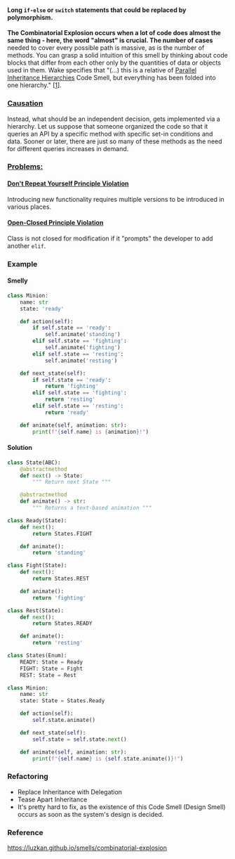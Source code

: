 #### Long `if-else` or `switch` statements that could be replaced by polymorphism.
  
**The Combinatorial Explosion occurs when a lot of code does almost the same thing - here, the word "almost" is crucial. The number of cases** needed to cover every possible path is massive, as is the number of methods. You can grasp a solid intuition of this smell by thinking about code blocks that differ from each other only by the quantities of data or objects used in them. Wake specifies that "(...) this is a relative of [Parallel Inheritance Hierarchies](https://luzkan.github.io/smells/parallel-inheritance-hierarchies) Code Smell, but everything has been folded into one hierarchy." [[1](https://luzkan.github.io/smells/combinatorial-explosion#sources)].

### [Causation](https://luzkan.github.io/smells/combinatorial-explosion#causation)

Instead, what should be an independent decision, gets implemented via a hierarchy. Let us suppose that someone organized the code so that it queries an API by a specific method with specific set-in conditions and data. Sooner or later, there are just so many of these methods as the need for different queries increases in demand.

### [Problems:](https://luzkan.github.io/smells/combinatorial-explosion#problems)

#### [Don't Repeat Yourself Principle Violation](https://luzkan.github.io/smells/combinatorial-explosion#dont-repeat-yourself-principle-violation)

Introducing new functionality requires multiple versions to be introduced in various places.
#### [Open-Closed Principle Violation](https://luzkan.github.io/smells/combinatorial-explosion#open-closed-principle-violation)

Class is not closed for modification if it "prompts" the developer to add another `elif`.

### Example

#### Smelly


```python
class Minion:
    name: str
    state: 'ready'

    def action(self):
        if self.state == 'ready':
            self.animate('standing')
        elif self.state == 'fighting':
            self.animate('fighting')
        elif self.state == 'resting':
            self.animate('resting')

    def next_state(self):
        if self.state == 'ready':
            return 'fighting'
        elif self.state == 'fighting':
            return 'resting'
        elif self.state == 'resting':
            return 'ready'

    def animate(self, animation: str):
        print(f"{self.name} is {animation}!")
```

#### Solution

```python
class State(ABC):
    @abstractmethod
    def next() -> State:
        """ Return next State """

    @abstractmethod
    def animate() -> str:
        """ Returns a text-based animation """

class Ready(State):
    def next():
        return States.FIGHT

    def animate():
        return 'standing'

class Fight(State):
    def next():
        return States.REST

    def animate():
        return 'fighting'

class Rest(State):
    def next():
        return States.READY

    def animate():
        return 'resting'

class States(Enum):
    READY: State = Ready
    FIGHT: State = Fight
    REST: State = Rest

class Minion:
    name: str
    state: State = States.Ready

    def action(self):
        self.state.animate()

    def next_state(self):
        self.state = self.state.next()

    def animate(self, animation: str):
        print(f"{self.name} is {self.state.animate()}!")
```

### Refactoring

- Replace Inheritance with Delegation
- Tease Apart Inheritance
- It's pretty hard to fix, as the existence of this Code Smell (Design Smell) occurs as soon as the system's design is decided.

### Reference

https://luzkan.github.io/smells/combinatorial-explosion